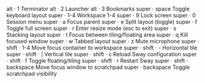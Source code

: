 alt ⋅ 1                      Terminator
alt ⋅ 2                      Launcher
alt ⋅ 3                      Bookmarks
super ⋅ space                Toggle keyboard layout
super ⋅ 1-4                  Workspace 1-4
super ⋅ 9                    Lock screen
super ⋅ 0                    Session menu
super ⋅ a                    Focus parent
super ⋅ e                    Split layout (toggle)
super ⋅ f                    Toggle full screen
super ⋅ r                    Enter resize mode (esc to exit)
super ⋅ s                    Stacking layout
super ⋅ t                    Focus between tiling/floating area
super ⋅ q                    Kill focused window
super ⋅ w                    Tabbed layout
super ⋅ z                    Mute microphone
super ⋅ shift ⋅ 1-4          Move focus container to workspace
super ⋅ shift ⋅ -            Horizontal tile
super ⋅ shift ⋅ |            Vertical tile
super ⋅ shift ⋅ c            Reload Sway configuration
super ⋅ shift ⋅ f            Toggle floating/tiling 
super ⋅ shift ⋅ r            Restart Sway
super ⋅ shift ⋅ backspace    Move focus window to scratchpad
super ⋅ backspace            Toggle scratchpad visibility
